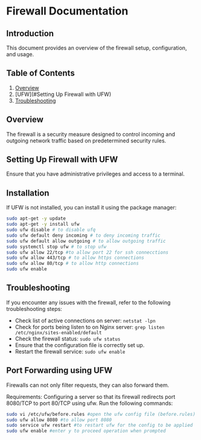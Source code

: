 # Firewall Documentation

## Introduction
This document provides an overview of the firewall setup, configuration, and usage.

## Table of Contents
1. [Overview](#overview)
2. [UFW](#Setting Up Firewall with UFW)
3. [Troubleshooting](#troubleshooting)

## Overview
The firewall is a security measure designed to control incoming and outgoing network traffic based on predetermined security rules.

## Setting Up Firewall with UFW

Ensure that you have administrative privileges and access to a terminal.

## Installation

If UFW is not installed, you can install it using the package manager:

```bash
sudo apt-get -y update
sudo apt-get -y install ufw
sudo ufw disable # to disable ufq
sudo ufw default deny incoming # to deny incoming traffic
sudo ufw default allow outgoing # to allow outgoing traffic
sudo systemctl stop ufw # to stop ufw
sudo ufw allow 22/tcp #to allow port 22 for ssh connecctions
sudo ufw allow 443/tcp # to allow https connections
sudo ufw allow 80/tcp # to allow http connections
sudo ufw enable
```

## Troubleshooting
If you encounter any issues with the firewall, refer to the following troubleshooting steps:
- Check list of active connections on server: `netstat -lpn`
- Check for ports being listen to on Nginx server: `grep listen /etc/nginx/sites-enabled/default`
- Check the firewall status: `sudo ufw status`
- Ensure that the configuration file is correctly set up.
- Restart the firewall service: `sudo ufw enable`

## Port Forwarding using UFW
Firewalls can not only filter requests, they can also forward them.

Requirements:
Configuring a server so that its firewall redirects port 8080/TCP to port 80/TCP using ufw.
Run the following commands:
```bash
sudo vi /etc/ufw/before.rules #open the ufw config file (before.rules)
sudo ufw allow 8080 #to allow port 8080
sudo service ufw restart #to restart ufw for the config to be applied
sudo ufw enable #enter y to proceed operation when prompted
```
